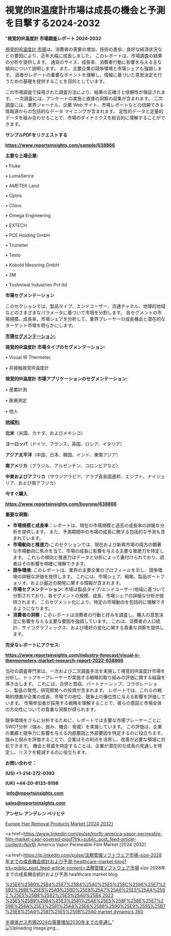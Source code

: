 # 視覚的IR温度計市場は成長の機会と予測を目撃する2024-2032

"<strong>視覚的IR温度計 市場調査レポート 2024-2032</strong>

<a href=https://www.reportsinsights.com/sample/638866>視覚的IR温度計 市場</a>は、消費者の需要の増加、技術の進歩、良好な経済状況などの要因により、近年大幅に成長しました。 このレポートは、市場調査の結果の分析を提供します。 通貨のサイズ、成長率、消費者行動に影響を与える主な傾向について説明します。 また、主要企業の競争環境と市場シェアも強調します。 読者がレポートの重要なポイントを理解し、情報に基づいた意思決定を行うための基礎を提供することを目的としています。

この市場調査で採用された調査方法により、結果の正確さと信頼性が保証されます。 一次調査には、アンケートの実施と直接の洞察の収集が含まれます。 二次調査には、業界ジャーナル、企業 Web サイト、市場レポートなどの信頼できる情報源からの包括的なデータ マイニングが含まれます。 定性的データと定量的データを組み合わせることで、市場のダイナミクスを総合的に理解することができます。

<strong><b>サンプルPDFをリクエストする</b></strong>

<a href=https://www.reportsinsights.com/sample/638866><strong><u>https://www.reportsinsights.com/sample/638866</u></strong></a>

<strong>主要な上場企業:</strong>

• Fluke

• LumaSence

• AMETEK Land

• Optris

• Chino

• Omega Engineering

• EXTECH

• PCE Holding GmbH

• Trumeter

• Testo

• Kobold Messring GmbH

• 3M

• Toshniwal Industries Pvt ltd

<strong>市場セグメンテーション</strong>

このセクションでは、製品タイプ、エンドユーザー、流通チャネル、地理的地域などのさまざまなパラメータに基づいて市場を分割します。 各セグメントの市場規模、成長率、市場シェアを分析して、業界プレーヤーの成長機会と潜在的なターゲット市場を明らかにします。

<strong><u>市場セグメンテーション</u></strong><strong><u>:</u></strong>

<strong>視覚的IR温度計 市場タイプのセグメンテーション:</strong>

• Visual IR Thermeter.

• 非接触視覚IR温度計

<strong>視覚的IR温度計 市場アプリケーションのセグメンテーション:</strong>

• 産業計測

• 医療測定

• 他人

<strong><u>地域別</u></strong><strong><u>:</u></strong>

<strong>北米</strong>（米国、カナダ、およびメキシコ）

<strong>ヨーロッパ</strong>（ドイツ、フランス、英国、ロシア、イタリア）

<strong>アジア太平洋</strong>（中国、日本、韓国、インド、東南アジア）

<strong>南アメリカ</strong>（ブラジル、アルゼンチン、コロンビアなど）

<strong>中東およびアフリカ</strong>（サウジアラビア、アラブ首長国連邦、エジプト、ナイジェリア、および南アフリカ）

<strong>今すぐ購入</strong>

<a href=https://www.reportsinsights.com/buynow/638866><strong><u>https://www.reportsinsights.com/buynow/638866</u></strong></a>

<strong>重要な洞察:</strong>
<ul>
  <li><strong>市場規模と成長率：</strong>レポートは、現在の市場規模と過去の成長率の詳細な分析を提供します。 また、予測期間中の市場の成長に関する包括的な予測も含まれています。</li>
  <li><strong>市場動向と推進力:</strong>このセクションでは、現在および新興市場の両方の顕著な市場動向に焦点を当て、市場の成長に影響を与える主要な推進力を特定します。 これらの傾向と推進力はデータと分析によって裏付けられており、読者はその影響を明確に理解できます。</li>
  <li><strong>競争環境</strong>: このレポートは、業界の主要企業のプロフィールを示し、競争環境の詳細な評価を提供します。 これには、市場シェア、戦略、製品ポートフォリオ、および最近の開発に関する情報が含まれます。</li>
  <li><strong>市場セグメンテーション: </strong>市場は製品タイプ/エンドユーザー/地域に基づいて分割されており、各セグメントの規模、成長、市場シェアの詳細な分析が提供されます。 このセグメント化により、特定の市場動向を包括的に理解できるようになります。</li>
  <li><strong>消費者の洞察 : </strong>このレポートは消費者の行動と好みを調査し、購入の意思決定に影響を与える主要な要因を強調しています。 これは、消費者の人口統計、サイコグラフィックス、および嗜好の変化に関する貴重な洞察を提供します。</li>
</ul>
<strong>完全なレポートにアクセス:</strong>

<a href=https://www.reportsinsights.com/industry-forecast/visual-ir-thermometers-market-research-report-2022-638866><strong><u><b>https://www.reportsinsights.com/industry-forecast/visual-ir-thermometers-market-research-report-2022-638866</b></u></strong></a>

当社の調査専門家は、一次および二次調査手法を実施して視覚的IR温度計市場を分析し、トップキープレーヤーが実施する戦略的取り組みの評価に関する結論を導き出します。 これには、合併と買収、パートナーシップ、コラボレーション、製品の発売、研究開発への投資が含まれます。 レポートでは、これらの戦略的措置が企業の成長、市場での地位、競争上の優位性に与える影響を評価しています。 市場参加者が採用する戦略を理解することで、彼らの意図と市場全体の方向性についての貴重な洞察が得られます。

競争環境をさらに分析するために、レポートでは主要な市場プレーヤーごとにSWOT分析（強み、弱み、機会、脅威）を実施しています。 この評価は、企業の業績と競争力に影響を与える内部要因と外部要因を特定するのに役立ちます。 強みと弱みを評価することで、企業はその利点を活用し、改善が必要な領域に対処できます。 機会と脅威を特定することは、企業が潜在的な成長の見通しを特定し、リスクを軽減するのに役立ちます。

<strong>お問い合わせ：</strong>

<strong>(US) +1-214-272-0393</strong>

<strong>(UK) +44-20-8133-9198</strong>

<strong> </strong><a href=info@reportsinsights.com><strong><u>info@reportsinsights.com</u></strong></a>

<a href=sales@reportsinsights.com><strong><u>sales@reportsinsights.com</u></strong></a>

<strong>アンセレ アンデレン ベリヒテ</strong>

<a href=https://www.linkedin.com/pulse/europe-hair-removal-products-markets-2024-business-ekvrf/>Europe Hair Removal Products Market [2024 2032]</a>

<a href=https://www.linkedin.com/pulse/north-america-vapor-permeable-film-market-cagr-covered-pigsf?trk=public_post_feed-article-content>North America Vapor Permeable Film Market [2024 2032]</a>

<a href=https://jp.linkedin.com/pulse/法務管理ソフトウェア市場-size-2028年までの成長機会統計および予測-healthcare-market-blog?trk=public_post_feed-article-content>法務管理ソフトウェア市場 size 2028年までの成長機会統計および予測 healthcare market blog</a>

<a href=https://www.linkedin.com/pulse/%25E6%25B0%25B4%25E7%25B4%25A0%25E5%258C%2596%25E7%25B2%25BE%25E8%25A3%25BD%25E8%25A7%25A6%25E5%25AA%2592-%25E5%25B8%2582%25E5%25A0%25B4-2023-%25E5%25B9%25B4%25E3%2581%25AE%25E5%258F%258E%25E7%259B%258A%25E3%2581%25A8%25E6%2588%2590%25E9%2595%25B7%25E8%25A6%2581%25E5%259B%25A0-market-dynamics-360>%25E6%25B0%25B4%25E7%25B4%25A0%25E5%258C%2596%25E7%25B2%25BE%25E8%25A3%25BD%25E8%25A7%25A6%25E5%25AA%2592 %25E5%25B8%2582%25E5%25A0%25B4 2023 %25E5%25B9%25B4%25E3%2581%25AE%25E5%258F%258E%25E7%259B%258A%25E3%2581%25A8%25E6%2588%2590%25E9%2595%25B7%25E8%25A6%2581%25E5%259B%25A0 market dynamics 360</a>

<a href=https://www.linkedin.com/pulse/半導体ガス市場2024の需要増加2030年までの見通し-reports-insights-expert-bz6qf/>半導体ガス市場2024の需要増加2030年までの見通し</a>"
![Uploading image.png…]()
